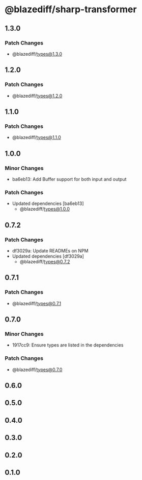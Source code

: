 # @blazediff/sharp-transformer

## 1.3.0

### Patch Changes

- @blazediff/types@1.3.0

## 1.2.0

### Patch Changes

- @blazediff/types@1.2.0

## 1.1.0

### Patch Changes

- @blazediff/types@1.1.0

## 1.0.0

### Minor Changes

- ba6eb13: Add Buffer support for both input and output

### Patch Changes

- Updated dependencies [ba6eb13]
  - @blazediff/types@1.0.0

## 0.7.2

### Patch Changes

- df3029a: Update READMEs on NPM
- Updated dependencies [df3029a]
  - @blazediff/types@0.7.2

## 0.7.1

### Patch Changes

- @blazediff/types@0.7.1

## 0.7.0

### Minor Changes

- 1917cc9: Ensure types are listed in the dependencies

### Patch Changes

- @blazediff/types@0.7.0

## 0.6.0

## 0.5.0

## 0.4.0

## 0.3.0

## 0.2.0

## 0.1.0
